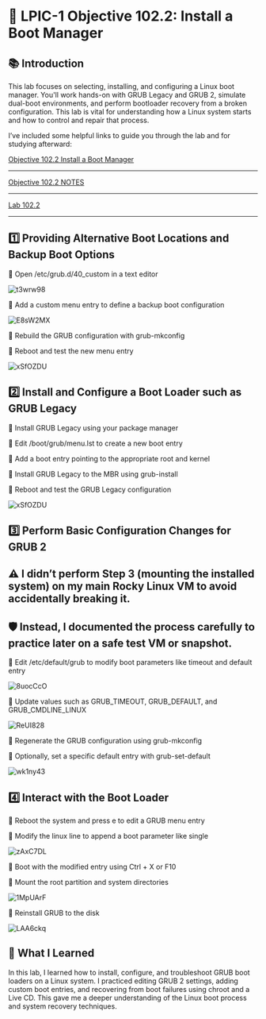 # 🧰 LPIC-1 Objective 102.2: Install a Boot Manager

## 📚 Introduction
This lab focuses on selecting, installing, and configuring a Linux boot manager. You'll work hands-on with GRUB Legacy and GRUB 2, simulate dual-boot environments, and perform bootloader recovery from a broken configuration. This lab is vital for understanding how a Linux system starts and how to control and repair that process.

I’ve included some helpful links to guide you through the lab and for studying afterward:

[Objective 102.2 Install a Boot Manager](https://www.lpi.org/our-certifications/exam-101-102-objectives/#102.2_Install_a_boot_manager)

---

[Objective 102.2 NOTES](https://1drv.ms/w/c/354f1c8d534fbced/EelLXY620NJCqMo5GQiSvrMBq1a8zwt668jKiaQA884hcg?e=owkp2e)

---

[Lab 102.2](https://1drv.ms/w/c/354f1c8d534fbced/EXJLyL2oIGNPnosS478POZMBvzmj7GEiSSXWhS_IbBMWWQ?e=Ehnyi4)

---

## 1️⃣ Providing Alternative Boot Locations and Backup Boot Options

🔸 Open /etc/grub.d/40_custom in a text editor

![t3wrw98](https://github.com/user-attachments/assets/e0ffbad5-88c4-4099-ae96-b0559dabb59d)

🔸 Add a custom menu entry to define a backup boot configuration

![E8sW2MX](https://github.com/user-attachments/assets/b5269069-f577-405f-9aee-e35db6817ce2)

🔸 Rebuild the GRUB configuration with grub-mkconfig

🔸 Reboot and test the new menu entry

![xSfOZDU](https://github.com/user-attachments/assets/8debc02d-8885-4aaf-a491-6717503bef01)

## 2️⃣ Install and Configure a Boot Loader such as GRUB Legacy

🔸 Install GRUB Legacy using your package manager

🔸 Edit /boot/grub/menu.lst to create a new boot entry

🔸 Add a boot entry pointing to the appropriate root and kernel

🔸 Install GRUB Legacy to the MBR using grub-install

🔸 Reboot and test the GRUB Legacy configuration

![xSfOZDU](https://github.com/user-attachments/assets/f8daf4b9-951c-41c3-846a-1a4bbc607fd6)

## 3️⃣ Perform Basic Configuration Changes for GRUB 2

## ⚠️ I didn’t perform Step 3 (mounting the installed system) on my main Rocky Linux VM to avoid accidentally breaking it.  
## 🛡️ Instead, I documented the process carefully to practice later on a safe test VM or snapshot.

🔸 Edit /etc/default/grub to modify boot parameters like timeout and default entry

![8uocCcO](https://github.com/user-attachments/assets/76910a40-d3c3-4dad-ba88-5eb67ba9334f)

🔸 Update values such as GRUB_TIMEOUT, GRUB_DEFAULT, and GRUB_CMDLINE_LINUX

![ReUI828](https://github.com/user-attachments/assets/68883787-e18f-4ca4-b484-cc74e1e26989)

🔸 Regenerate the GRUB configuration using grub-mkconfig

🔸 Optionally, set a specific default entry with grub-set-default

![wk1ny43](https://github.com/user-attachments/assets/e9385e38-3442-45c6-bc4e-99687ffc942c)

## 4️⃣ Interact with the Boot Loader

🔸 Reboot the system and press e to edit a GRUB menu entry

🔸 Modify the linux line to append a boot parameter like single

![zAxC7DL](https://github.com/user-attachments/assets/043e351d-11d0-4129-9c08-3f8b8afdd681)

🔸 Boot with the modified entry using Ctrl + X or F10

🔸 Mount the root partition and system directories

![1MpUArF](https://github.com/user-attachments/assets/8e20ef4a-65f3-493c-af8f-4b512de07d86)

🔸 Reinstall GRUB to the disk

![LAA6ckq](https://github.com/user-attachments/assets/34038e4f-ad15-4a71-a4e0-ddf29295bbdb)

## 🧠 What I Learned
In this lab, I learned how to install, configure, and troubleshoot GRUB boot loaders on a Linux system. I practiced editing GRUB 2 settings, adding custom boot entries, and recovering from boot failures using chroot and a Live CD. This gave me a deeper understanding of the Linux boot process and system recovery techniques.
